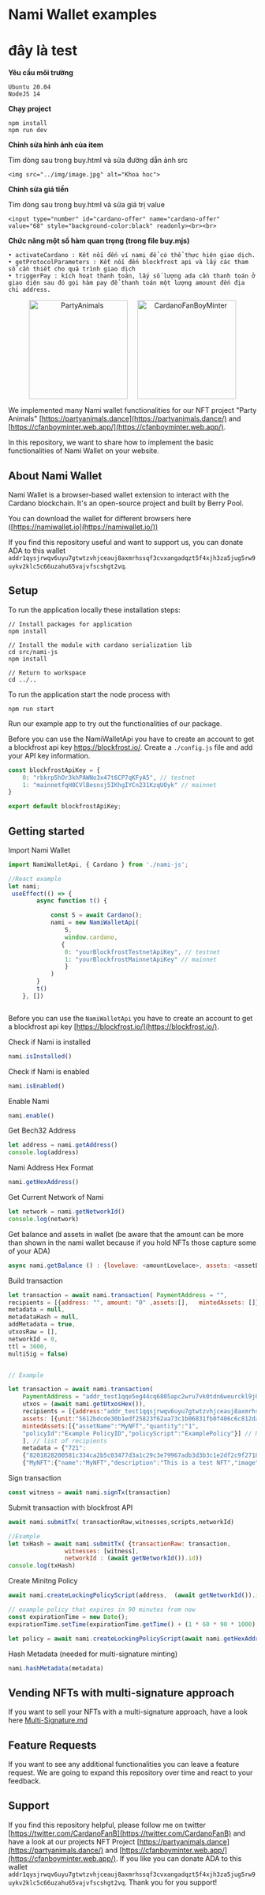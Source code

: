 # Nami Wallet examples
# đây là test

<b>Yêu cầu môi trường</b>

```
Ubuntu 20.04
NodeJS 14
```

<b>Chạy project </b>

```
npm install
npm run dev
```

<b> Chỉnh sửa hình ảnh của item </b>

Tìm dòng sau trong buy.html và sửa đường dẫn ảnh src
```
<img src="../img/image.jpg" alt="Khoa hoc">
```

<b>Chỉnh sửa giá tiền </b>

Tìm dòng sau trong buy.html và sửa giá trị value
```
<input type="number" id="cardano-offer" name="cardano-offer" value="68" style="background-color:black" readonly><br><br>
```

<b>Chức năng một số hàm quan trọng (trong file buy.mjs)</b>

```
• activateCardano : Kết nối đến ví nami để có thể thực hiện giao dịch.
• getProtocolParameters : Kết nối đến blockfrost api và lấy các tham số cần thiết cho quá trình giao dịch
• triggerPay : kích hoạt thanh toán, lấy số lượng ada cần thanh toán ở giao diện sau đó gọi hàm pay để thanh toán một lượng amount đến địa chỉ address.

```









<p align="center"><img src="https://partyanimals.dance/favicon.png" alt="PartyAnimals" width="200" style="margin-right:10px"/><img style="margin-left:10px" src="https://cfanboyminter.web.app/favicon.ico" alt="CardanoFanBoyMinter" width="200"/></p>

We implemented many Nami wallet functionalities for our NFT project "Party Animals" [https://partyanimals.dance](https://partyanimals.dance/) and [https://cfanboyminter.web.app/](https://cfanboyminter.web.app/). 

In this repository, we want to share how to implement the basic functionalities of Nami Wallet on your website.

## About Nami Wallet
Nami Wallet is a browser-based wallet extension to interact with the Cardano blockchain. It's an open-source project and built by Berry Pool.

You can download the wallet for different browsers here ([https://namiwallet.io](https://namiwallet.io/))

If you find this repository useful and want to support us, you can donate ADA to this wallet ```addr1qysjrwqv6uyu7gtwtzvhjceauj8axmrhssqf3cvxangadqzt5f4xjh3za5jug5rw9uykv2klc5c66uzahu65vajvfscshgt2vq```. 
## Setup
To run the application locally these installation steps:
```
// Install packages for application
npm install

// Install the module with cardano serialization lib
cd src/nami-js
npm install

// Return to workspace
cd ../..
```
To run the application start the node process with
```
npm run start
```
Run our example app to try out the functionalities of our package.

Before you can use the NamiWalletApi you have to create an account to get a blockfrost api key https://blockfrost.io/.
Create a ```./config.js``` file and add your API key information.
```js
const blockfrostApiKey = {
    0: "rbkrp5hOr3khPAWNo3x47t6CP7qKFyA5", // testnet
    1: "mainnetfqH0CVlBesnsj5IKhgIYCn231KzqUOyk" // mainnet
}

export default blockfrostApiKey;
```

## Getting started 
Import Nami Wallet
```js
import NamiWalletApi, { Cardano } from './nami-js';

//React example
let nami; 
 useEffect(() => {
        async function t() {

            const S = await Cardano();
            nami = new NamiWalletApi(
                S,
                window.cardano,
               {
                0: "yourBlockfrostTestnetApiKey", // testnet
                1: "yourBlockfrostMainnetApiKey" // mainnet
                }   
            )
        }
        t()
    }, [])



```
Before you can use the ```NamiWalletApi``` you have to create an account to get a blockfrost api key [https://blockfrost.io/](https://blockfrost.io/).

Check if Nami is installed
```js
nami.isInstalled()
```

Check if Nami is enabled
```js
nami.isEnabled() 
```
Enable Nami
```js
nami.enable()
```
Get Bech32 Address 
```js
let address = nami.getAddress() 
console.log(address)
```
Nami Address Hex Format
```js
nami.getHexAddress()
```
Get Current Network of Nami
```js
let network = nami.getNetworkId()
console.log(network)
```
Get balance and assets in wallet (be aware that the amount can be more than shown in the nami wallet because if you hold NFTs those capture some of your ADA)
```js
async nami.getBalance () : {lovelave: <amountLovelace>, assets: <assetList>}
```
Build transaction 
```js
let transaction = await nami.transaction( PaymentAddress = "", 
recipients = [{address: "", amount: "0" ,assets:[],   mintedAssets: []}], 
metadata = null, 
metadataHash = null, 
addMetadata = true, 
utxosRaw = [],
networkId = 0, 
ttl = 3600, 
multiSig = false) 


// Example 

let transaction = await nami.transaction(
    PaymentAddress = "addr_test1qqe5eg44cq6805apc2wru7vk0tdn6weurckl9j0jwx958af8yp00jmh469gvx9vlyf6fwf9dfkjselmyvylm8yjyufuskfku3a", 
    utxos = (await nami.getUtxosHex()), 
    recipients = [{address:"addr_test1qqsjrwqv6uyu7gtwtzvhjceauj8axmrhssqf3cvxangadqzt5f4xjh3za5jug5rw9uykv2klc5c66uzahu65vajvfscs57k2ql","amount":"3",
    assets: [{unit:"5612bdcde30b1edf25823f62aa73c1b06831fb0f406c6c812da455db.TestNft", quantity: "1"}],  // Existing Assets
    mintedAssets:[{"assetName":"MyNFT","quantity":"1",
    "policyId":"Example PolicyID","policyScript":"ExamplePolicy"}] // NFTs to be minted
    ], // list of recipients
    metadata = {"721":
    {"8201828200581c334ca2b5c03477d3a1c29c3e79967adb3d3b3c1e2df2c9f2718b43f582051a030c5adf":
    {"MyNFT":{"name":"MyNFT","description":"This is a test NFT","image":"ipfs://QmUb8fW7qm1zCLhiKLcFH9yTCZ3hpsuKdkTgKmC8iFhxV8"}}}} //Metadata following NFT standard

```
Sign transaction 
```js
const witness = await nami.signTx(transaction)
```

Submit transaction with blockfrost API
```js
await nami.submitTx( transactionRaw,witnesses,scripts,networkId)

//Example 
let txHash = await nami.submitTx( {transactionRaw: transaction,
                witnesses: [witness],
                networkId : (await getNetworkId()).id))
console.log(txHash)
```

Create Minitng Policy
```js
await nami.createLockingPolicyScript(address,  (await getNetworkId()).id , expirationTime)

// example policy that expires in 90 minutes from now
const expirationTime = new Date();
expirationTime.setTime(expirationTime.getTime() + (1 * 60 * 90 * 1000))

let policy = await nami.createLockingPolicyScript(await nami.getHexAddress(), networkId , expirationTime)
```

Hash Metadata (needed for multi-signature minting)
```js
nami.hashMetadata(metadata)
```
    
## Vending NFTs with multi-signature approach
If you want to sell your NFTs with a multi-signature approach, have a look here [Multi-Signature.md](./Multi-Signature.md)
## Feature Requests
If you want to see any additional functionalities you can leave a feature request. We are going to expand this repository over time and react to your feedback.

## Support 
If you find this repository helpful, please follow me on twitter [https://twitter.com/CardanoFanB](https://twitter.com/CardanoFanB) and have a look at our projects NFT Project [https://partyanimals.dance](https://partyanimals.dance/) and 
[https://cfanboyminter.web.app/](https://cfanboyminter.web.app/). 
If you like you can donate ADA to this wallet ```addr1qysjrwqv6uyu7gtwtzvhjceauj8axmrhssqf3cvxangadqzt5f4xjh3za5jug5rw9uykv2klc5c66uzahu65vajvfscshgt2vq```. 
Thank you for you support!

